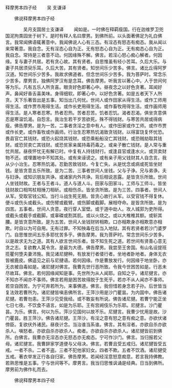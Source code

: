  释摩男本四子经
　　吴 支谦译




　　佛说释摩男本四子经

　　　　吴月支国居士支谦译
　　闻如是。一时佛在释羁瘦国。行在迦维罗卫兜国泥拘类园坐于树下。是时有释人名曰摩男。到佛所前。以头面著佛足为礼白佛言。我常闻佛语辄著意中。我闻佛说人心有三态。有淫态有怒态有痴态。我从闻以来常著意。我自念。无有淫态心自为正。无有怒态心自为正。无有痴态心自为正。我自念。常持是三者意不动。何因缘殊不解。佛言。若淫心怒心痴心解者。何因缘。复与妻子共居。若有贪心故。其有贤者。自思惟虽有经小苦耳。久后大乐。与妻子共居须臾乐耳。久后大苦。其有贤者。知世间乐少苦多。佛言。诸比丘得阿罗汉道。知世间乐少苦多。我故求佛道者。但念世间乐少苦多。我为菩萨时。常念乐少苦多。摩男言。独佛阿罗汉有是念耳。佛告摩男。听我言以著心中。人于世间何等为乐。凡有五乐人所贪喜。眼贪好色即著心中。昼夜念之以好色贪著。耳闻好声。鼻闻好香舌喜美味。身得细软。即著心中。以好色贪著。如是五者天下人所贪。天下乐著皆出是五事。知当出几何忧。世间人或作田家从得生活。或作工师用得生活。或作贾市用得生活。或作长吏用得生活。或作畜牧用得生活。或作画师用得生活。是人寒者忍寒。热者忍热。苦者忍苦。饥者忍饥。渴者忍渴。俱坐贪意俱忍是寒温饥渴。自怨言。我治生若干岁苦欲死。殊不得钱财。与寒苦共居或得病瘦。佛告摩男。是为一苦。二事者贪淫之意中有人。或作田家或作工师。或作市贾或作长吏。或作畜牧或作画师。行治生忍寒热饥渴致贪钱财。以得富饶复怀忧恐。畏县官亡其钱财。或恐火起烧其钱财。或恐乘船船没亡其钱财。或恐贼劫取其钱财。或恐贸卖亡其钱财。或恐贫家亲属持毒药毒之。或亲子散亡钱财。是人常与重忧共居。昼夜怀忧无有解已时。中复有人持钱财行。或逢县官或逢水火。或货卖财物不还。或埋置地中不知其处。或有来诬谤之。或有亲子用父钱财其人自念言。我从少小治生。忍寒热饥渴。忍勤苦致钱财。今复亡失。从是忧念或病或死皆坐财钱。是皆贪意五乐所致。是为二苦。三事者世间人坐钱。父与子诤。兄与弟诤。夫与妇诤。或知识朋友共诤。或诸家内外共诤。背后相说恶露。是皆贪乐所致。世间人坐钱财故。王者与王者斗。道人与道人斗。田家与田家斗。工师与工师斗。皆坐钱财故口相骂杖相捶刀相斫。或相伤杀。皆坐贪所致。是为三苦。四事者。世间人从军。受取官钱公知。当行斗战生死无期。皆贪心故行从军。以受官钱不得复休。便斗或伤头或截头。或伤臂或截臂。或伤脚或截脚。展相夺命。是皆贪所致。是为四苦。五事者。世间人贪意。夜行穿人室壁。或于道中劫人。攻人城郭为吏所得。或截头或截手或截脚。或辜磔或割其肌。或以火烧之。或以大椎椎其额。或斩其腰。是皆贪意所致。是为五苦。世间人坐钱财转相欺。口亦相欺身亦相欺意亦相欺。时自以为可自用。无有过罪。不知殃毒在后当入地狱。其有若贤者若沙门婆罗门。自思惟世间五乐多耶忧苦多乎。佛告摩男。我为菩萨时。常念世间乐少苦多。以是故求无为之道。其有人欲言世间乐者。皆不知生死之道。若世间有贤善心意无贪之志。复欲教人莫令贪。是最为大德。佛告摩男。我尝至王舍国。有山名设提班揽瞿何堕夫妻沛施。我见诸尼揵种。有放发行者偻行者。坐地者卧地者。身体无衣皆被鹿皮。佛遥见之前与尼揵语。若何因缘。作是曹放发行。何因缘于地坐卧。亦无衣被自毒如是。诸尼揵对佛言。我曹先世行恶所致。令我今世困苦如是。行恶未尽故耳。佛言。若何因缘闻知是事。先世所为从人闻耶。自知之乎。诸尼揵言。亦不知亦不闻亦不事师。佛言若用是困苦故得脱于生死乎。若亦不从人闻亦不事师。若空自困苦。为宁可弃若所为。来事佛道。佛言。我但惜若身念若子孙。后世皆当复法效若曹所为。诸尼揵皆嗔恚佛所言。王萍沙用是沙门瞿昙。为内国中。佛告诸尼揵。若曹勿恚。王萍沙见受我经。或不敢妄有所说。佛告诸尼揵。若曹宁能正坐七日七夜。不饮食不语言。如是为乐耶。王有宫阙伎乐为乐耶。尼揵言。沙门瞿昙。为乐。佛言。何以为乐。萍沙见国何以故不乐。尼揵言。我曹少忧用是故。沙门瞿昙。胜王萍沙。佛告诸尼揵。王萍沙。有淫之意有怒之意有痴之意。亦欲伏诸傍臣。复欲伏外诸民。昼夜计念。当治谁当系谁。佛言。其有淫者。亦欲自杀亦欲杀人。嗔怒者。亦欲自杀亦欲杀人。痴者。亦欲自杀亦欲杀人。诸尼揵皆前到佛所。白佛言。我曹亦无淫态亦无怒态亦无痴态。宁可作沙门。佛言。当归报若父母。诸尼揵言。我曹辞家学道便与父母决。佛言。若曹且受五戒归。诸尼揵皆受五戒。一者不杀。二者不盗。三者不犯他家妇女。四者不欺。五者不饮酒。诸尼揵受五戒。著衣举发正行各自归家。佛告摩男。若闻经淫意怒意痴意。若言我持佛教。若熟思惟是五事。宁与世间等不。摩男言。我当归思惟讽诵是经典。日当到佛所。摩男前为佛作礼而去。

　　佛说释摩男本四子经


